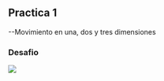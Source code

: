 ## Practica 1
--Movimiento en una, dos y tres dimensiones

### Desafio 
![](https://raw.githubusercontent.com/JCarlosSL/FisicaComputacional/master/Practica1/desafio.gif)

